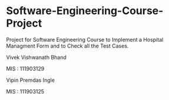 # Software-Engineering-Course-Project

Project for Software Engineering Course to Implement a Hospital Managment Form and to Check all the Test Cases.

Vivek Vishwanath Bhand

MIS : 111903129

Vipin Premdas Ingle

MIS : 111903125
